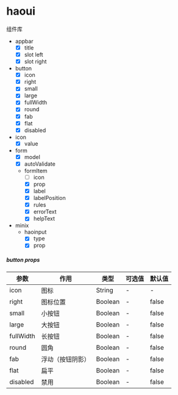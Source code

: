 # haoui
组件库
* appbar
    - [x] title 
    - [x] slot left
    - [x] slot right
* button
    - [x] icon
    - [x] right
    - [x] small
    - [x] large
    - [x] fullWidth
    - [x] round
    - [x] fab
    - [x] flat
    - [x] disabled
* icon
    - [x] value
* form
    - [x] model
    - [x] autoValidate
    * formItem
        - [ ] icon
        - [x] prop
        - [x] label
        - [x] labelPosition
        - [x] rules
        - [x] errorText
        - [x] helpText
* minix
    * haoinput
        - [x] type
        - [x] prop 

##### button props
参数 | 作用 | 类型 | 可选值 | 默认值
 --- | --- | --- | --- | ---  
icon | 图标 | String | - | -
right | 图标位置 | Boolean | - | false
small | 小按钮 | Boolean | - | false
large | 大按钮 | Boolean | - | false
fullWidth | 长按钮 | Boolean | - | false
round | 圆角 | Boolean | - | false
fab | 浮动（按钮阴影）| Boolean | - |false
flat | 扁平 | Boolean | - | false
disabled | 禁用 | Boolean | - | false